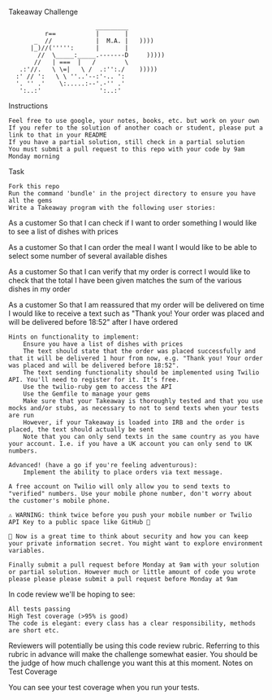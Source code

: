 Takeaway Challenge

                            _________
              r==           |       |
           _  //            |  M.A. |   ))))
          |_)//(''''':      |       |
            //  \_____:_____.-------D     )))))
           //   | ===  |   /        \
       .:'//.   \ \=|   \ /  .:'':./    )))))
      :' // ':   \ \ ''..'--:'-.. ':
      '. '' .'    \:.....:--'.-'' .'
       ':..:'                ':..:'

Instructions

    Feel free to use google, your notes, books, etc. but work on your own
    If you refer to the solution of another coach or student, please put a link to that in your README
    If you have a partial solution, still check in a partial solution
    You must submit a pull request to this repo with your code by 9am Monday morning

Task

    Fork this repo
    Run the command 'bundle' in the project directory to ensure you have all the gems
    Write a Takeaway program with the following user stories:

As a customer
So that I can check if I want to order something
I would like to see a list of dishes with prices

As a customer
So that I can order the meal I want
I would like to be able to select some number of several available dishes

As a customer
So that I can verify that my order is correct
I would like to check that the total I have been given matches the sum of the various dishes in my order

As a customer
So that I am reassured that my order will be delivered on time
I would like to receive a text such as "Thank you! Your order was placed and will be delivered before 18:52" after I have ordered

    Hints on functionality to implement:
        Ensure you have a list of dishes with prices
        The text should state that the order was placed successfully and that it will be delivered 1 hour from now, e.g. "Thank you! Your order was placed and will be delivered before 18:52".
        The text sending functionality should be implemented using Twilio API. You'll need to register for it. It’s free.
        Use the twilio-ruby gem to access the API
        Use the Gemfile to manage your gems
        Make sure that your Takeaway is thoroughly tested and that you use mocks and/or stubs, as necessary to not to send texts when your tests are run
        However, if your Takeaway is loaded into IRB and the order is placed, the text should actually be sent
        Note that you can only send texts in the same country as you have your account. I.e. if you have a UK account you can only send to UK numbers.

    Advanced! (have a go if you're feeling adventurous):
        Implement the ability to place orders via text message.

    A free account on Twilio will only allow you to send texts to "verified" numbers. Use your mobile phone number, don't worry about the customer's mobile phone.

    ⚠️ WARNING: think twice before you push your mobile number or Twilio API Key to a public space like GitHub 👀

    🔑 Now is a great time to think about security and how you can keep your private information secret. You might want to explore environment variables.

    Finally submit a pull request before Monday at 9am with your solution or partial solution. However much or little amount of code you wrote please please please submit a pull request before Monday at 9am

In code review we'll be hoping to see:

    All tests passing
    High Test coverage (>95% is good)
    The code is elegant: every class has a clear responsibility, methods are short etc.

Reviewers will potentially be using this code review rubric. Referring to this rubric in advance will make the challenge somewhat easier. You should be the judge of how much challenge you want this at this moment.
Notes on Test Coverage

You can see your test coverage when you run your tests.